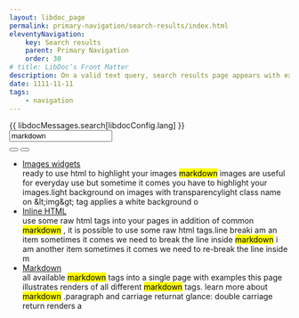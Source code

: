 ```yaml
---
layout: libdoc_page
permalink: primary-navigation/search-results/index.html
eleventyNavigation:
    key: Search results
    parent: Primary Navigation
    order: 30
# title: LibDoc’s Front Matter 
description: On a valid text query, search results page appears with excerpts of occurrences
date: 1111-11-11
tags:
    - navigation
---
```

<div class="pe-none">
    <div class="d-flex fd-column | pos-relative | pl-5 pr-5 | bc-neutral-100 bwidth-1 bstyle-dashed bcolor-neutral-500 btwidth-0 bbwidth-0"
        style="max-width: var(--ita-widths-sidebar)">
        <label for="dummySearchInput"
            class="pos-absolute | ml-5 t-tY-50 | fvs-wght-400 fs-1 tt-uppercase | bc-neutral-100">
            {{ libdocMessages.search[libdocConfig.lang] }}
        </label>
        <input  id="dummySearchInput"
                type="text"
                class="pl-5 pr-5 pt-4 pb-4 | fs-3 | bc-neutral-100 brad-4 bwidth-1 bstyle-dashed bcolor-neutral-500"
                value="markdown">
        <div class="d-flex ai-center | pos-absolute top-0 right-0 | h-100 mr-5">
            <button type="button"
                class="pos-relative | p-4 pr-5 | fs-3 | brad- bc-neutral-100 c-neutral-900 b-0 cur-pointer | search_form__clear_btn"
                title="{{ libdocMessages.searchClear[libdocConfig.lang] }}">
                <span class="icon-x | pos-absolute top-50 left-50 t-tY-50 t-tX-50"></span>
            </button>
            <button type="submit"
                class="pos-relative | h-100 p-0 ar-square | fs-5 | brad-4 bc-primary-500 c-neutral-100 bwidth-1 bstyle-dashed bcolor-neutral-100 cur-pointer"
                title="{{ libdocMessages.searchSubmit[libdocConfig.lang] }}">
                <span class="icon-magnifying-glass | pos-absolute top-50 left-50 t-tY-50 t-tX-50"></span>
            </button>
        </div>
    </div>
</div>

<ul class="pe-none">
    <li class="d-flex fd-column">
        <a href="/widgets/images/?text=markdown" class="fvs-wght-600 fs-5">
            Images widgets
        </a>
        <div class="wb-break-all fs-4" fs-3="xs">
            ready to use html to highlight your images   <mark class="fvs-wght-600 wb-break-all">markdown</mark>  images are useful for everyday use but sometime it comes you have to highlight your images.light background on images with transparencylight class name on &amp;lt;img&amp;gt; tag applies a white background o
        </div>
    </li>
    <li class="d-flex fd-column">
        <a href="/inline-html/?text=markdown" class="fvs-wght-600 fs-5">
            Inline HTML
        </a>
        <div class="wb-break-all fs-4" fs-3="xs">
            use some raw html tags into your pages  in addition of common  <mark class="fvs-wght-600 wb-break-all">markdown</mark> , it is possible to use some raw html tags.line breaki am an item sometimes it comes we need to break the line inside  <mark class="fvs-wght-600 wb-break-all">markdown</mark> i am another item sometimes it comes we need to re-break the line inside m
        </div>
    </li>
    <li class="d-flex fd-column">
        <a href="/markdown/?text=markdown" class="fvs-wght-600 fs-5">
            Markdown
        </a>
        <div class="wb-break-all fs-4" fs-3="xs">
            all available  <mark class="fvs-wght-600 wb-break-all">markdown</mark>  tags into a single page with examples  this page illustrates renders of all different  <mark class="fvs-wght-600 wb-break-all">markdown</mark>  tags. learn more about  <mark class="fvs-wght-600 wb-break-all">markdown</mark> .paragraph and carriage returnat glance: double carriage return renders a
        </div>
    </li>
</ul>
